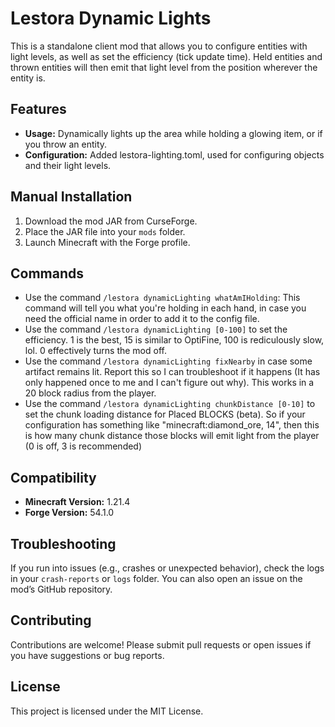 # Lestora Dynamic Lights

This is a standalone client mod that allows you to configure entities with light levels, as well as set the efficiency (tick update time).  Held entities and thrown entities will then emit that light level from the position wherever the entity is.

## Features
- **Usage:** Dynamically lights up the area while holding a glowing item, or if you throw an entity.
- **Configuration:** Added lestora-lighting.toml, used for configuring objects and their light levels.

## Manual Installation
1. Download the mod JAR from CurseForge.
2. Place the JAR file into your `mods` folder.
3. Launch Minecraft with the Forge profile.

## Commands
- Use the command `/lestora dynamicLighting whatAmIHolding`: This command will tell you what you're holding in each hand, in case you need the official name in order to add it to the config file.
- Use the command `/lestora dynamicLighting [0-100]` to set the efficiency.  1 is the best, 15 is similar to OptiFine, 100 is rediculously slow, lol.  0 effectively turns the mod off.
- Use the command `/lestora dynamicLighting fixNearby` in case some artifact remains lit.  Report this so I can troubleshoot if it happens (It has only happened once to me and I can't figure out why).  This works in a 20 block radius from the player.
- Use the command `/lestora dynamicLighting chunkDistance [0-10]` to set the chunk loading distance for Placed BLOCKS (beta).  So if your configuration has something like "minecraft:diamond_ore, 14", then this is how many chunk distance those blocks will emit light from the player (0 is off, 3 is recommended)

## Compatibility
- **Minecraft Version:** 1.21.4
- **Forge Version:** 54.1.0

## Troubleshooting
If you run into issues (e.g., crashes or unexpected behavior), check the logs in your `crash-reports` or `logs` folder. You can also open an issue on the mod’s GitHub repository.

## Contributing
Contributions are welcome! Please submit pull requests or open issues if you have suggestions or bug reports.

## License
This project is licensed under the MIT License.
